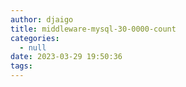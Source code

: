 ```yaml
---
author: djaigo
title: middleware-mysql-30-0000-count
categories:
  - null
date: 2023-03-29 19:50:36
tags:
---
```

